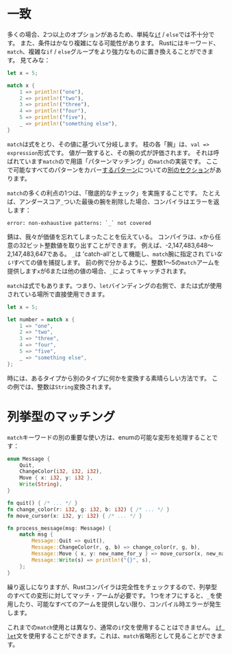 # 一致

多くの場合、2つ以上のオプションがあるため、単純な[`if`][if] / `else`では不十分です。
また、条件はかなり複雑になる可能性があります。
Rustにはキーワード、`match`、複雑な`if` / `else`グループをより強力なものに置き換えることができます。
見てみな：

```rust
let x = 5;

match x {
    1 => println!("one"),
    2 => println!("two"),
    3 => println!("three"),
    4 => println!("four"),
    5 => println!("five"),
    _ => println!("something else"),
}
```

[if]: if.html

`match`は式をとり、その値に基づいて分岐します。
枝の各「腕」は、`val => expression`形式です。
値が一致すると、その腕の式が評価されます。
それは呼ばれています`match`ので用語「パターンマッチング」の`match`の実装です。
ここで可能なすべてのパターンをカバー[するパターン][patterns]についての[別のセクション][patterns]があります。

[patterns]: patterns.html

`match`の多くの利点の1つは、「徹底的なチェック」を実施することです。
たとえば、アンダースコア`_`ついた最後の腕を削除した場合、コンパイラはエラーを返します：

```text
error: non-exhaustive patterns: `_` not covered
```

錆は、我々が価値を忘れてしまったことを伝えている。
コンパイラは、`x`から任意の32ビット整数値を取り出すことができます。
例えば、-2,147,483,648〜2,147,483,647である。
`_`は 'catch-all'として機能し、`match`腕に指定され*ていない*すべての値を捕捉します。
前の例で分かるように、整数1〜5の`match`アームを提供します`x`が6または他の値の場合、`_`によってキャッチされます。

`match`は式でもあります。つまり、`let`バインディングの右側で、または式が使用されている場所で直接使用できます。

```rust
let x = 5;

let number = match x {
    1 => "one",
    2 => "two",
    3 => "three",
    4 => "four",
    5 => "five",
    _ => "something else",
};
```

時には、あるタイプから別のタイプに何かを変換する素晴らしい方法です。
この例では、整数は`String`変換されます。

# 列挙型のマッチング

`match`キーワードの別の重要な使い方は、enumの可能な変形を処理することです：

```rust
enum Message {
    Quit,
    ChangeColor(i32, i32, i32),
    Move { x: i32, y: i32 },
    Write(String),
}

fn quit() { /* ... */ }
fn change_color(r: i32, g: i32, b: i32) { /* ... */ }
fn move_cursor(x: i32, y: i32) { /* ... */ }

fn process_message(msg: Message) {
    match msg {
        Message::Quit => quit(),
        Message::ChangeColor(r, g, b) => change_color(r, g, b),
        Message::Move { x, y: new_name_for_y } => move_cursor(x, new_name_for_y),
        Message::Write(s) => println!("{}", s),
    };
}
```

繰り返しになりますが、Rustコンパイラは完全性をチェックするので、列挙型のすべての変形に対してマッチ・アームが必要です。
1つをオフにすると、`_`を使用したり、可能なすべてのアームを提供しない限り、コンパイル時エラーが発生します。

これまでの`match`使用とは異なり、通常の`if`文を使用することはできません。
[`if let`][if-let]文を使用することができます。これは、`match`省略形として見ることができます。

[if-let]: if-let.html
